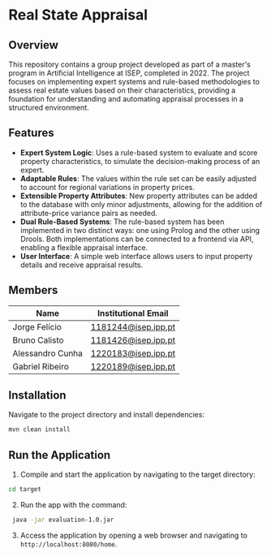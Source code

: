 # Real State Appraisal
## Overview
This repository contains a group project developed as part of a master's program in Artificial Intelligence at ISEP, completed in 2022. The project focuses on implementing expert systems and rule-based methodologies to assess real estate values based on their characteristics, providing a foundation for understanding and automating appraisal processes in a structured environment.

## Features

- **Expert System Logic**: Uses a rule-based system to evaluate and score property characteristics, to simulate the decision-making process of an expert.
- **Adaptable Rules**: The values within the rule set can be easily adjusted to account for regional variations in property prices.
- **Extensible Property Attributes**: New property attributes can be added to the database with only minor adjustments, allowing for the addition of attribute-price variance pairs as needed.
- **Dual Rule-Based Systems**: The rule-based system has been implemented in two distinct ways: one using Prolog and the other using Drools. Both implementations can be connected to a frontend via API, enabling a flexible appraisal interface.
- **User Interface**: A simple web interface allows users to input property details and receive appraisal results.

## Members
| Name | Institutional Email | 
|-----------------|-----------------|
| Jorge Felício    | 1181244@isep.ipp.pt    | 
| Bruno Calisto    | 1181426@isep.ipp.pt    | 
| Alessandro Cunha    | 1220183@isep.ipp.pt    | 
| Gabriel Ribeiro    | 1220189@isep.ipp.pt    | 

##  Installation 

Navigate to the project directory and install dependencies:
```bash
mvn clean install
```

## Run the Application
1. Compile and start the application by navigating to the target directory:
```bash
cd target
```
2. Run the app with the command:
```bash
 java -jar evaluation-1.0.jar
```
3. Access the application by opening a web browser and navigating to `http://localhost:8080/home`.
